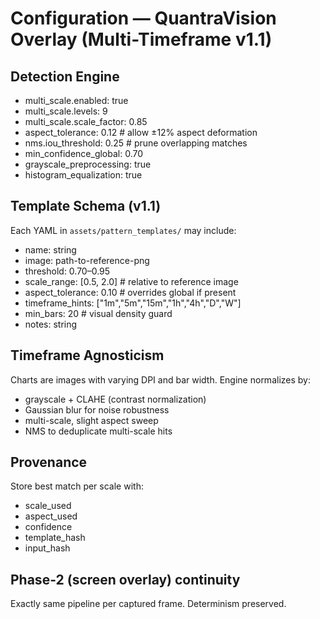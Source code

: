 # Configuration — QuantraVision Overlay (Multi-Timeframe v1.1)

## Detection Engine
- multi_scale.enabled: true
- multi_scale.levels: 9
- multi_scale.scale_factor: 0.85
- aspect_tolerance: 0.12           # allow ±12% aspect deformation
- nms.iou_threshold: 0.25           # prune overlapping matches
- min_confidence_global: 0.70
- grayscale_preprocessing: true
- histogram_equalization: true

## Template Schema (v1.1)
Each YAML in `assets/pattern_templates/` may include:
- name: string
- image: path-to-reference-png
- threshold: 0.70–0.95
- scale_range: [0.5, 2.0]           # relative to reference image
- aspect_tolerance: 0.10            # overrides global if present
- timeframe_hints: ["1m","5m","15m","1h","4h","D","W"]
- min_bars: 20                      # visual density guard
- notes: string

## Timeframe Agnosticism
Charts are images with varying DPI and bar width. Engine normalizes by:
- grayscale + CLAHE (contrast normalization)
- Gaussian blur for noise robustness
- multi-scale, slight aspect sweep
- NMS to deduplicate multi-scale hits

## Provenance
Store best match per scale with:
- scale_used
- aspect_used
- confidence
- template_hash
- input_hash

## Phase-2 (screen overlay) continuity
Exactly same pipeline per captured frame. Determinism preserved.
